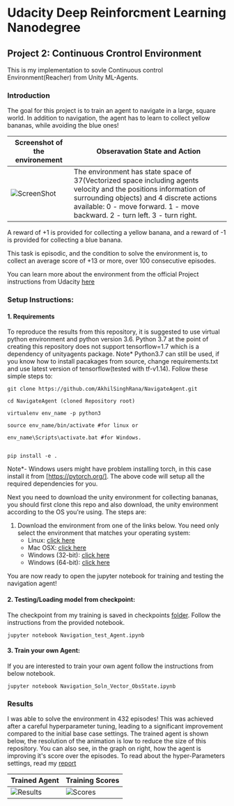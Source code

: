 # Udacity Deep Reinforcment Learning Nanodegree 
## Project 2: Continuous Crontrol Environment
 This is my implementation to sovle Continuous control Environment(Reacher) from Unity ML-Agents.

### Introduction

The goal for this project is to train an agent to navigate in a large, square world. In addition to navigation, the agent has to learn to collect yellow bananas, while avoiding the blue ones! 

| Screenshot of the environement | Obseravation State and Action  |
|---------------|-----------------|
|![ScreenShot](./Results/EnvironmentIntro.png)      | The environment has state space of 37(Vectorized space including agents velocity and the positions information of surrounding objects) and 4 discrete actions available: 0 - move forward. 1 - move backward. 2 - turn left. 3 - turn right.|

A reward of +1 is provided for collecting a yellow banana, and a reward of -1 is provided for collecting a blue banana.  

This task is episodic, and the condition to solve the environment is, to collect an average score of +13 or more, over 100 consecutive episodes.

You can learn more about the environment from the official Project instructions from Udacity [here](https://github.com/udacity/deep-reinforcement-learning/tree/master/p1_navigation)

### Setup Instructions:
#### 1. Requirements

To reproduce the results from this repository, it is suggested to use virtual python environment and python version 3.6. Python 3.7 at the point of creating this repository does not support tensorflow=1.7 which is a dependency of unityagents package. Note* Python3.7 can still be used, if you know how to install pacakages from source, change requirements.txt and use latest version of tensorflow(tested with tf-v1.14). Follow these simple steps to:

```
git clone https://github.com/AkhilSinghRana/NavigateAgent.git

cd NavigateAgent (cloned Repository root)

virtualenv env_name -p python3

source env_name/bin/activate #for linux or

env_name\Scripts\activate.bat #for Windows.


pip install -e .

 ```

Note*- Windows users might have problem installing torch, in this case install it from [https://pytorch.org/].
The above code will setup all the required dependencies for you. 

Next you need to download the unity environment for collecting bananas, you should first clone this repo and also download, the unity environment according to the OS you're using. The steps are:

1. Download the environment from one of the links below.  You need only select the environment that matches your operating system:
    - Linux: [click here](https://s3-us-west-1.amazonaws.com/udacity-drlnd/P1/Banana/Banana_Linux.zip)
    - Mac OSX: [click here](https://s3-us-west-1.amazonaws.com/udacity-drlnd/P1/Banana/Banana.app.zip)
    - Windows (32-bit): [click here](https://s3-us-west-1.amazonaws.com/udacity-drlnd/P1/Banana/Banana_Windows_x86.zip)
    - Windows (64-bit): [click here](https://s3-us-west-1.amazonaws.com/udacity-drlnd/P1/Banana/Banana_Windows_x86_64.zip)
    
   
You are now ready to open the jupyter notebook for training and testing the navigation agent!

#### 2. Testing/Loading model from checkpoint:

The checkpoint from my training is saved in checkpoints [folder](./checkpoints). Follow the instructions from the provided notebook.

``` jupyter notebook Navigation_test_Agent.ipynb ```

#### 3. Train your own Agent:

If you are interested to train your own agent follow the instructions from below notebook.

``` jupyter notebook Navigation_Soln_Vector_ObsState.ipynb  ```
 


### Results

I was able to solve the environment in 432 episodes! This was achieved after a careful hyperparameter tuning, leading to a significant improvement compared to the initial base case settings. The trained agent is shown below, the resolution of the animation is low to reduce the size of this repository. You can also see, in the graph on right, how the agent is improving it's score over the episodes. To read about the hyper-Parameters settings, read my [report](./Report.pdf)


| Trained Agent | Training Scores |
|---------------|-----------------|
|![Results](./Results/TrainedBananaCollectorAgent.gif) | ![Scores](./Results/BaseScores.png) |



